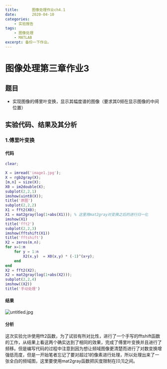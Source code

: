 ```yaml
---
title:      图像处理作业ch4.1
date:       2020-04-10
categories:
    - 实验报告
tags:
    - 图像处理
    - MATLAB
excerpt: 备份一下作业。
---
```



# 图像处理第三章作业3

## 题目

- 实现图像的傅里叶变换，显示其幅度谱的图像（要求其0频在显示图像的中间位置）
  
## 实验代码、结果及其分析

### 1.傅里叶变换

#### 代码

```matlab
clear;

X = imread('image1.jpg');
X = rgb2gray(X);
[m,n] = size(X);
X0 = im2double(X);
subplot(2,2,1)
imshow(uint8(X));
title('原图')
subplot(2,2,2)
X1 = fft2(X0);
X1 = mat2gray(log(1+abs(X1))); % 这里用mat2gray对变换之后的进行归一化
imshow(X1)
title('fft2')
subplot(2,2,3)
imshow(fftshift(X1))
title('fftshift')
X2 = zeros(m,n);
for x=1:m
    for y = 1:n
        X2(x,y)  = X0(x,y) * (-1)^(x+y);
    end
end
X2 = fft2(X2);
X2 = mat2gray(log(1+abs(X2)));
subplot(2,2,4)
imshow((X2))
title('手动处理')

```

#### 结果

![untitled.jpg](https://i.loli.net/2020/04/10/rVcOlPWbIFem4Ls.jpg)

#### 分析

这次实验允许使用fft2函数，为了试验有所对比性，进行了一个手写的fftshift函数的工作，从结果上看这两个确实达到了相同的效果，完成了傅里叶变换并且进行了频移。但是编写代码的过程中注意到因为想让频域图像更清楚而进行了对数变换增强低亮度，但是一开始笔者忘记了要对超过1的像素进行处理，所以处理出来了一张全白的频域图，这里要使用mat2gray函数把灰度限制在[0,1]之间。